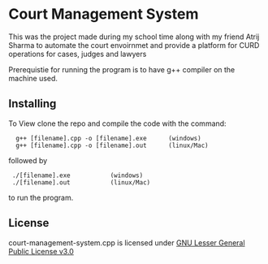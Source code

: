 
# Court Management System

This was the project made during my school time along with my friend Atrij Sharma to automate the court envoirnmet and provide a platform for CURD operations for cases, judges and lawyers

Prerequistie for running the program is to have g++ compiler on the machine used.

## Installing

To View clone the repo and compile the code with the command:

      g++ [filename].cpp -o [filename].exe 		(windows)
      g++ [filename].cpp -o [filename].out 		(linux/Mac)

followed by

     ./[filename].exe			(windows)
     ./[filename].out			(linux/Mac)
to run the program.

## License

court-management-system.cpp is licensed under [GNU Lesser General Public License v3.0](https://github.com/rithin-jose/court-management-system.cpp/blob/master/LICENSE.md)
